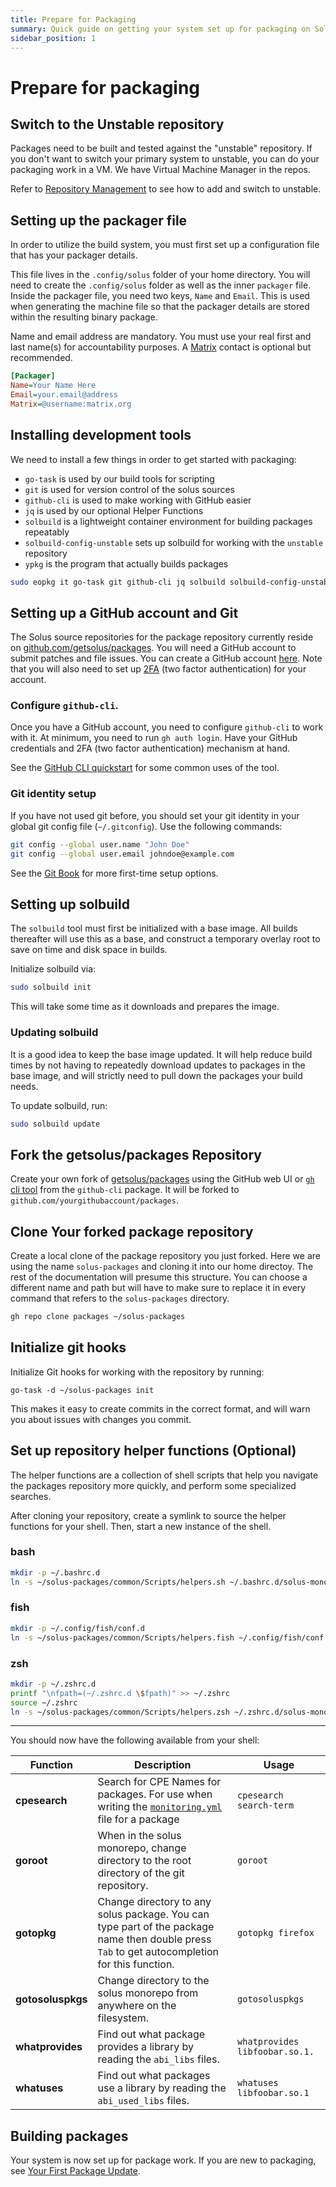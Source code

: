 ```yaml
---
title: Prepare for Packaging
summary: Quick guide on getting your system set up for packaging on Solus
sidebar_position: 1
---
```


# Prepare for packaging

## Switch to the Unstable repository

Packages need to be built and tested against the "unstable" repository. If you don't want to switch your primary system to unstable, you can do your packaging work in a VM. We have Virtual Machine Manager in the repos.

Refer to [Repository Management](/docs/user/package-management/repo-management) to see how to add and switch to unstable.

## Setting up the packager file

In order to utilize the build system, you must first set up a configuration file that has your packager details.

This file lives in the `.config/solus` folder of your home directory. You will need to create the `.config/solus` folder as well as the inner `packager` file. Inside the packager file, you need two keys, `Name` and `Email`. This is used when generating the machine file so that the packager details are stored within the resulting binary package.

Name and email address are mandatory. You must use your real first and last name(s) for accountability purposes.
A [Matrix](/docs/user/contributing/getting-involved#matrix-chat) contact is optional but recommended.

```ini
[Packager]
Name=Your Name Here
Email=your.email@address
Matrix=@username:matrix.org
```

## Installing development tools

We need to install a few things in order to get started with packaging:

- `go-task` is used by our build tools for scripting
- `git` is used for version control of the solus sources
- `github-cli` is used to make working with GitHub easier
- `jq` is used by our optional Helper Functions
- `solbuild` is a lightweight container environment for building packages repeatably
- `solbuild-config-unstable` sets up solbuild for working with the `unstable` repository
- `ypkg` is the program that actually builds packages

```bash
sudo eopkg it go-task git github-cli jq solbuild solbuild-config-unstable ypkg
```

## Setting up a GitHub account and Git

The Solus source repositories for the package repository currently reside on [github.com/getsolus/packages](https://github.com/getsolus/packages). You will need a GitHub account to submit patches and file issues. You can create a GitHub account [here](https://github.com/signup). Note that you will also need to set up [2FA](https://docs.github.com/en/authentication/securing-your-account-with-two-factor-authentication-2fa) (two factor authentication) for your account.

### Configure `github-cli`.

Once you have a GitHub account, you need to configure `github-cli` to work with it. At minimum, you need to run `gh auth login`. Have your GitHub credentials and 2FA (two factor authentication) mechanism at hand.

See the [GitHub CLI quickstart](https://docs.github.com/en/github-cli/github-cli/quickstart) for some common uses of the tool.

### Git identity setup

If you have not used git before, you should set your git identity in your global git config file (`~/.gitconfig`). Use the following commands:

```bash
git config --global user.name "John Doe"
git config --global user.email johndoe@example.com
```

See the [Git Book](https://git-scm.com/book/en/v2/Getting-Started-First-Time-Git-Setup) for more first-time setup options.

## Setting up solbuild

The `solbuild` tool must first be initialized with a base image. All builds thereafter will use this as a base, and construct a temporary overlay root to save on time and disk space in builds.

Initialize solbuild via:

```bash
sudo solbuild init
```

This will take some time as it downloads and prepares the image.

### Updating solbuild

It is a good idea to keep the base image updated. It will help reduce build times by not having to repeatedly download updates to packages in the base image, and will strictly need to pull down the packages your build needs.

To update solbuild, run:

```bash
sudo solbuild update
```

## Fork the getsolus/packages Repository

Create your own fork of [getsolus/packages](https://github.com/getsolus/packages) using the GitHub web UI or [`gh` cli tool](https://cli.github.com/manual/gh_repo_fork) from the `github-cli` package. It will be forked to `github.com/yourgithubaccount/packages`.

## Clone Your forked package repository

Create a local clone of the package repository you just forked. Here we are using the name `solus-packages` and cloning it into our home directoy. The rest of the documentation will presume this structure. You can choose a different name and path but will have to make sure to replace it in every command that refers to the `solus-packages` directory.

```bash
gh repo clone packages ~/solus-packages
```

## Initialize git hooks

Initialize Git hooks for working with the repository by running:

```
go-task -d ~/solus-packages init
```

This makes it easy to create commits in the correct format, and will warn you about issues with changes you commit.

## Set up repository helper functions (Optional)

The helper functions are a collection of shell scripts that help you navigate the packages repository more quickly, and perform some specialized searches.

After cloning your repository, create a symlink to source the helper functions for your shell. Then, start a new instance of the shell.

### bash

```bash
mkdir -p ~/.bashrc.d
ln -s ~/solus-packages/common/Scripts/helpers.sh ~/.bashrc.d/solus-monorepo-helpers.sh
```

### fish

```bash
mkdir -p ~/.config/fish/conf.d
ln -s ~/solus-packages/common/Scripts/helpers.fish ~/.config/fish/conf.d/solus.fish
```

### zsh

```bash
mkdir -p ~/.zshrc.d
printf "\nfpath=(~/.zshrc.d \$fpath)" >> ~/.zshrc
source ~/.zshrc
ln -s ~/solus-packages/common/Scripts/helpers.zsh ~/.zshrc.d/solus-monorepo-helpers.zsh
```

---

You should now have the following available from your shell:

| Function          | Description                                                                                                                                   | Usage                          |
| ----------------- | --------------------------------------------------------------------------------------------------------------------------------------------- | ------------------------------ |
| **cpesearch**     | Search for CPE Names for packages. For use when writing the [`monitoring.yml`](/docs/packaging/monitoring.yml.md) file for a package          | `cpesearch search-term`        |
| **goroot**        | When in the solus monorepo, change directory to the root directory of the git repository.                                                     | `goroot`                       |
| **gotopkg**       | Change directory to any solus package. You can type part of the package name then double press `Tab` to get autocompletion for this function. | `gotopkg firefox`              |
| **gotosoluspkgs** | Change directory to the solus monorepo from anywhere on the filesystem.                                                                       | `gotosoluspkgs`                |
| **whatprovides**  | Find out what package provides a library by reading the `abi_libs` files.                                                                     | `whatprovides libfoobar.so.1.` |
| **whatuses**      | Find out what packages use a library by reading the `abi_used_libs` files.                                                                    | `whatuses libfoobar.so.1`      |

## Building packages

Your system is now set up for package work.
If you are new to packaging, see [Your First Package Update](your-first-package-update.md).
